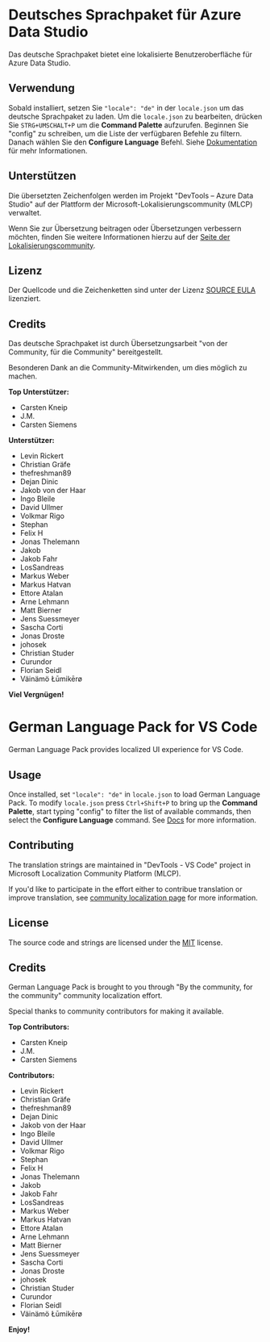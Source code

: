 # Deutsches Sprachpaket für Azure Data Studio

Das deutsche Sprachpaket bietet eine lokalisierte Benutzeroberfläche für Azure Data Studio.

## Verwendung

Sobald installiert, setzen Sie `"locale": "de"` in der `locale.json` um das deutsche Sprachpaket zu laden. Um die `locale.json` zu bearbeiten, drücken Sie `STRG+UMSCHALT+P` um die **Command Palette** aufzurufen. Beginnen Sie "config" zu schreiben, um die Liste der verfügbaren Befehle zu filtern. Danach wählen Sie den **Configure Language** Befehl. Siehe [Dokumentation](https://go.microsoft.com/fwlink/?LinkId=761051) für mehr Informationen.

## Unterstützen

Die übersetzten Zeichenfolgen werden im Projekt "DevTools – Azure Data Studio" auf der Plattform der Microsoft-Lokalisierungscommunity (MLCP) verwaltet.

Wenn Sie zur Übersetzung beitragen oder Übersetzungen verbessern möchten, finden Sie weitere Informationen hierzu auf der [Seite der Lokalisierungscommunity](https://aka.ms/vscodeloc).


## Lizenz

Der Quellcode und die Zeichenketten sind unter der Lizenz [SOURCE EULA](https://github.com/Microsoft/azuredatastudio/blob/master/LICENSE.txt) lizenziert.

## Credits

Das deutsche Sprachpaket ist durch Übersetzungsarbeit "von der Community, für die Community" bereitgestellt.

Besonderen Dank an die Community-Mitwirkenden, um dies möglich zu machen.

**Top Unterstützer:**

* Carsten Kneip
* J.M.
* Carsten Siemens

**Unterstützer:**

* Levin Rickert
* Christian Gräfe
* thefreshman89
* Dejan Dinic
* Jakob von der Haar
* Ingo Bleile
* David Ullmer
* Volkmar Rigo
* Stephan
* Felix H
* Jonas Thelemann
* Jakob
* Jakob Fahr
* LosSandreas
* Markus Weber
* Markus Hatvan
* Ettore Atalan
* Arne Lehmann
* Matt Bierner
* Jens Suessmeyer
* Sascha Corti
* Jonas Droste
* johosek
* Christian Studer
* Curundor
* Florian Seidl
* Väinämö Łūmikērø

**Viel Vergnügen!**

#  German Language Pack for VS Code

German Language Pack provides localized UI experience for VS Code.

## Usage

Once installed, set `"locale": "de"` in `locale.json` to load German Language Pack. To modify `locale.json` press `Ctrl+Shift+P` to bring up the **Command Palette**, start typing "config" to filter the list of available commands, then select the **Configure Language** command. See [Docs](https://go.microsoft.com/fwlink/?LinkId=761051) for more information.

## Contributing

The translation strings are maintained in "DevTools - VS Code" project in Microsoft Localization Community Platform (MLCP).

If you'd like to participate in the effort either to contribue translation or improve translation, see [community localization page](https://aka.ms/vscodeloc) for more information.

## License

The source code and strings are licensed under the [MIT](https://github.com/Microsoft/vscode-loc/blob/master/LICENSE.md) license.

## Credits

German Language Pack is brought to you through "By the community, for the community" community localization effort.

Special thanks to community contributors for making it available.

**Top Contributors:**

* Carsten Kneip
* J.M.
* Carsten Siemens

**Contributors:**

* Levin Rickert
* Christian Gräfe
* thefreshman89
* Dejan Dinic
* Jakob von der Haar
* Ingo Bleile
* David Ullmer
* Volkmar Rigo
* Stephan
* Felix H
* Jonas Thelemann
* Jakob
* Jakob Fahr
* LosSandreas
* Markus Weber
* Markus Hatvan
* Ettore Atalan
* Arne Lehmann
* Matt Bierner
* Jens Suessmeyer
* Sascha Corti
* Jonas Droste
* johosek
* Christian Studer
* Curundor
* Florian Seidl
* Väinämö Łūmikērø

**Enjoy!**
